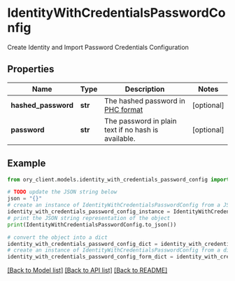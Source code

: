 # IdentityWithCredentialsPasswordConfig

Create Identity and Import Password Credentials Configuration

## Properties

Name | Type | Description | Notes
------------ | ------------- | ------------- | -------------
**hashed_password** | **str** | The hashed password in [PHC format](https://www.ory.sh/docs/kratos/manage-identities/import-user-accounts-identities#hashed-passwords) | [optional] 
**password** | **str** | The password in plain text if no hash is available. | [optional] 

## Example

```python
from ory_client.models.identity_with_credentials_password_config import IdentityWithCredentialsPasswordConfig

# TODO update the JSON string below
json = "{}"
# create an instance of IdentityWithCredentialsPasswordConfig from a JSON string
identity_with_credentials_password_config_instance = IdentityWithCredentialsPasswordConfig.from_json(json)
# print the JSON string representation of the object
print(IdentityWithCredentialsPasswordConfig.to_json())

# convert the object into a dict
identity_with_credentials_password_config_dict = identity_with_credentials_password_config_instance.to_dict()
# create an instance of IdentityWithCredentialsPasswordConfig from a dict
identity_with_credentials_password_config_form_dict = identity_with_credentials_password_config.from_dict(identity_with_credentials_password_config_dict)
```
[[Back to Model list]](../README.md#documentation-for-models) [[Back to API list]](../README.md#documentation-for-api-endpoints) [[Back to README]](../README.md)



